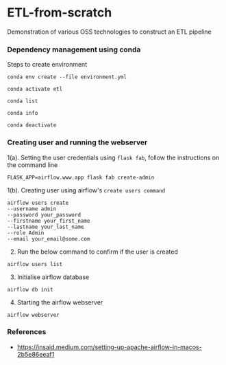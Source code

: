 # ETL-from-scratch
Demonstration of various OSS technologies to construct an ETL pipeline

### Dependency management using conda
Steps to create environment 
```shell
conda env create --file environment.yml
```
```shell
conda activate etl
```
```shell
conda list
```
```shell
conda info
```
```shell
conda deactivate
```
### Creating user and running the webserver
1(a). Setting the user credentials using `flask fab`, 
follow the instructions on the command line
```shell
FLASK_APP=airflow.www.app flask fab create-admin
```
1(b). Creating user using airflow's `create users command`
```shell
airflow users create 
--username admin 
--password your_password 
--firstname your_first_name 
--lastname your_last_name 
--role Admin 
--email your_email@some.com
```
2. Run the below command to confirm if the user is created
```shell
airflow users list
```
3. Initialise airflow database
```shell
airflow db init
```
4. Starting the airflow webserver 
```shell
airflow webserver
```


### References
- https://insaid.medium.com/setting-up-apache-airflow-in-macos-2b5e86eeaf1
